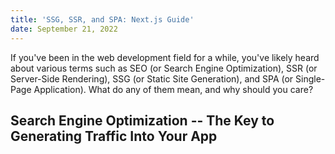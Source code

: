 ```yaml
---
title: 'SSG, SSR, and SPA: Next.js Guide'
date: September 21, 2022
---
```


If you've been in the web development field for a while, you've likely heard about various terms such as SEO (or Search Engine Optimization), SSR (or Server-Side Rendering), SSG (or Static Site Generation), and SPA (or Single-Page Application). What do any of them mean, and why should you care?

## Search Engine Optimization -- The Key to Generating Traffic Into Your App
